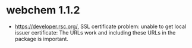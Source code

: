 # webchem 1.1.2

* https://developer.rsc.org/, SSL certificate problem: unable to get local issuer certificate: The URLs work and including these URLs in the package is important.